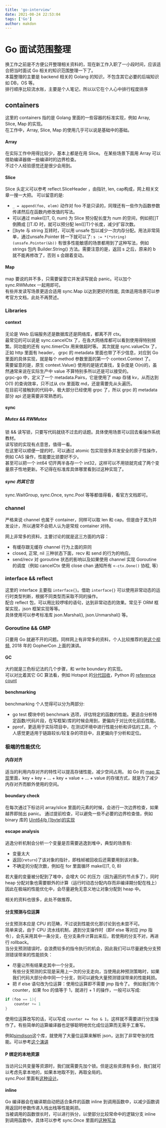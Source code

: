 ```yaml
---
title: 'go-interview'
date: 2021-08-24 22:53:04
tags: ['Go']
author: makdon
---
```


# Go 面试范围整理

换工作之前是不方便公开整理相关资料的，现在新工作入职了一小段时间，应该适合把当时面试 Go 相关的知识范围整理一下了。     
本篇整理的主要是 backend 相关的 Golang 的知识，不包含其它必要的后端知识如 DB，OS 等。  
排行顺序比较流水账，主要是个人笔记，所以以它在个人心中排行程度排序

## containers

这里的 containers 指的是 Golang 里面的一些容器的标准实现，例如 Array, Slice, Map 的实现。     
在工作中，Array, Slice, Map 的使用几乎可以说是基础中的基础。    

#### Array

在实际工作中用得比较少，基本上都是在用 Slice。
在某些场景下面用 Array 可以借助编译器做一些编译时的边界检查。     
不过个人经验感觉还是很少会用到。

#### Slice

Slice 头定义可以参考 reflect.SliceHeader ，由指针, len, cap构成，网上相关文章一搜一大把。
可以留意的是:    

- `_ = append(foo, elem)` 动作对 foo 不是只读的，同理还有一些作为函数参数传递然后在函数内修改值的写法。
- 可以通过 make([]T, 0, num) 为 Slice 预分配长度为 num 的空间，例如把[]T 倒腾成 []T.ID 时，就可以预分配 len([]T)个长度，减少扩容次数。
- []byte 与 string 互转时，可以用 unsafe 包以减少一次内存分配。用法非常简单，通过unsafe.Pointer 转一下就可以了: `s := *(*string)(unsafe.Pointer(&b))`
  有很多性能敏感的场景都用到了这种写法，例如 strings 包内 Builder.String() 方法。需要注意的是，返回 s 之后，原来的 b 就不能再修改了，否则 s 会跟着变动。

#### Map

map 要说的并不多，只需要留意它并发读写就会 panic。可以加个 sync.RWMutex 一起用即可。    
有些并发读写场景更适合适用 sync.Map 以达到更好的性能, 具体适用场景可以参考官方文档，此处不再赘述。

### Libraries

#### context

无论是 Web 后端服务还是数据库还是网络库，都离不开 ctx。    
最常见的可以说是 sync.cancelCtx 了，在各大网络库都可以看到使用得特别频繁。同功能的还有 sync.timerCtx 用来做超时等。
其次就是 sync.valueCtx 了，正如 http 里面有 header， grpc 的 metadata 里面也带了不少信息，对应到 Go 里面的具体实现，就是每个 method 参数里面的第一个 context.Context 了。     
需要留意的是，原生 context.Value() 使用的是链式查找，复杂度是 O(n)的，虽然通常来说在实际生产中 value 不算特别多所以还是可以接受的。    
grpc-go 中，定义了一个 metadata.Pairs，它是使用了 map 存储 kv，从而达到 O(1) 的查询效率，只不过从 ctx 里面取 md，还是需要先从头遍历。    
在目前可接触到的代码中，极大部分已经使用 grpc 了，所以 grpc 的 metadata 部分 api 还是需要非常熟悉的。

#### sync

##### Mutex && RWMutex

锁 && 读写锁，只要写代码就绕不过去的话题。具体使用场景可以回去看操作系统教材。     
读写锁的实现有点意思，值得一看。    
在这里可以顺便一提的时，可以通过 atomic 包实现很多并发安全的原子性操作，例如 CAS 操作，性能要比锁要好不少。    
甚至可以把一个 int64 切开两半各存一个 int32，这样可以不用锁就完成了两个变量原子性地更新。不记得在标准库具体哪里看到过这种实现了。

##### sync 的其它包

sync.WaitGroup, sync.Once, sync.Pool 等等都值得看，看官方文档即可。

### channel

严格来说 channel 也属于 container，同样可以取 len 和 cap。但是由于其为并发设计，所以通常不会把人认为是常规 container 对待。

网上非常多的资料，主要讨论的就是这三方面的内容：
- 有缓存跟无缓存 channel 行为上面的异同
- closed, 正常, nil 三种状态下面，recv 和 send 的行为的响应。
- send/recv 对 goroutine 状态的影响以及如果使用 channel 实现 Goroutine 的调度（例如 cancelCtx 使用 close chan 通知所有 `<-ctx.Done()` 协程, 等）

### interface && reflect

这里的 interface 主要指 `interface{}`。借助 `interface{}` 可以使用非常动态的运行时类型判断，根据不同类型而采取不同的操作。    
配合 reflect 包，可以用比较啰嗦的语句，达到非常动态的效果。常见于 ORM 框架实现，json 框架实现等等。   
具体使用可以参考标准库 json.Marshal(), json.Unmarshal() 等。

### Goroutine && GMP

只要用 Go 就避不开的问题。同样网上有非常多的资料，个人比较推荐的是[这个视频][GMP-u2b], 2018 年的 GopherCon 上面的演讲。

#### GC

大约就是三色标记法的几个步骤，和 write boundary 的实现。    
可以对比着其它 GC 算法看，例如 Hotspot 的[分代回收][hotspot]，Python 的 [reference count][python GC]

#### benchmarking

benchmarking 个人觉得可以分为两部分:
- go test 模块中的 benchmark 选项，评估特定的函数的性能。更适合分析特定函数/代码片段，在写框架/库的时候会用到，更偏向于对比优化前后性能。
- pprof，更适用于实际项目中，在测试环境中进行性能分析和评估的工具，个人感觉更适用于链路较长/较复杂的项目中，且更偏向于分析和定位。

### 极端的性能优化

#### 内存对齐

适当的利用内存对齐的特性可以提高存储性能，减少空间占用。
如 Go 的 [map 实现][padding]里面，key + key + ... + key + value + ... + value 的存储方式，就是为了减少内存对齐而额外使用的空间。

#### boundary check

在每次通过下标访问 array/slice 里面的元素的时候，会进行一次边界检查，如果越界即抛出 panic。
通过提前检查，可以避免一些不必要的边界检查值，例如 binary 库的 [Uint64(b []byte)的实现][boundary check]

#### escape analysis

逃逸分析机制会分析一个变量是否需要逃逸到堆中，典型的场景有:
- 变量太大
- 返回(`return`)了该对象的指针，即栈帧被回收后还需要用到该对象。
- 不确定的分配次数，例如在 for 里面循环 make([]T, 0, 8)

若大量的变量被分配到了堆中，会增大 GC 的压力（因为遍历的节点多了），同时 heap 分配对象也需要额外的计算（运行时动态分配内存而非编译期分配在栈上）    
因此在极端的性能优化中，会尽量避免无意义地让对象分配到 heap 中。

相关的资料也很多，此处不做推荐。

#### 分支预测与位运算

分支预测本应是 CPU 的范畴，不过说到性能优化那讨论到也未尝不可。    
简单来说，由于 CPU 流水线机制，遇到分支操作时（即if else 等对应 jmp 指令），会先采用其中一条分支，在分支条件计算出来后，若使用的分支不对，再进行 rollback。    
当分支预测错误时，会浪费较多的指令执行的机会，因此我们可以尽量避免分支预测错误带来的性能损失：     
- 尽量让所有结果走其中一个分支。    
  有些分支预测的实现是采用上一次的分支走向，当使用此种预测策略时，如果我们代码大部分命中同一个分支，则可以避免大量预测错误带来的性能耗损。
- 把 if else 语句改为位运算：使用位运算即不需要 jmp 指令了。
  例如我们有个 counter，如果 foo 的值等于 1，就进行 + 1 的操作，一般可以写成:
```go
if (foo == 1){
	counter += 1
}
```
使用位运算改写的话，可以写成 `counter += foo & 1`，这样就不需要进行分支操作了。有些简单的运算编译器也足够聪明地优化成位运算而无需手工重写。

例如[simdjson][simdjson]这个库，就使用了大量位运算来解析 json，达到了非常夸张的性能。可以参考[这个演讲][simdjson-infoQ]

#### P 绑定的本地资源

当访问公共变量等资源时，我们就需要先加个锁。但是这些资源有多份，我们就可以考虑先拿本地的，如果本地取不到，再取全局的。    
sync.Pool 里面有[这种设计][p-local]。

#### inline

Go 编译器会在编译期自动把适合条件的函数 inline 到调用函数中，以减少函数调用返回时参数传递入栈出栈等性能耗损。    
当被调用的函数很长时，可以进行拆分，以使部分比较常命中的逻辑分支 inline 到调用函数中。具体可以参考 sync.Once 里面的[这种写法][inline]


[GMP-u2b]: https://www.youtube.com/watch?v=YHRO5WQGh0k
[hotspot]: https://docs.oracle.com/javase/9/gctuning/garbage-collector-implementation.htm#JSGCT-GUID-23844E39-7499-400C-A579-032B68E53073
[python GC]: https://docs.python.org/3/library/gc.html
[padding]: https://github.com/golang/go/blob/master/src/runtime/map.go#L158
[boundary check]: https://github.com/golang/go/blob/master/src/encoding/binary/binary.go#L77
[simdjson]: https://github.com/simdjson/simdjson
[simdjson-infoQ]: https://www.youtube.com/watch?v=wlvKAT7SZIQ
[p-local]: https://github.com/golang/go/blob/master/src/sync/pool.go#L47
[inline]: https://github.com/golang/go/blob/master/src/sync/once.go#L59
